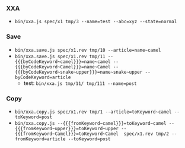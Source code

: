### XXA

- `bin/xxa.js spec/x1 tmp/3 --name=test --abc=xyz --state=normal`

### Save

- `bin/xxa.save.js spec/x1.rev tmp/10 --article=name~camel`
- `bin/xxa.save.js spec/x1.rev tmp/11 --{{{byCodeKeyword~camel}}}=name~camel --{{{byCodeKeyword~Camel}}}=name~Camel --{{{byCodeKeyword~snake~upper}}}=name~snake~upper --byCodeKeyword=article`
    - test: `bin/xxa.js tmp/11/ tmp/111 --name=post`

### Copy

- `bin/xxa.copy.js spec/x1.rev tmp/1 --article=toKeyword~camel --toKeyword=post`
- `bin/xxa.copy.js --{{{fromKeyword~camel}}}=toKeyword~camel --{{{fromKeyword~upper}}}=toKeyword~upper --{{{fromKeyword~Camel}}}=toKeyword~Camel  spec/x1.rev tmp/2 --fromKeyword=article --toKeyword=post`

